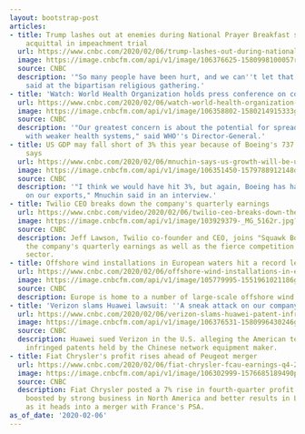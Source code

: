 ```yaml
---
layout: bootstrap-post
articles:
- title: Trump lashes out at enemies during National Prayer Breakfast speech following
    acquittal in impeachment trial
  url: https://www.cnbc.com/2020/02/06/trump-lashes-out-during-national-prayer-breakfast-speech-after-acquittal.html
  image: https://image.cnbcfm.com/api/v1/image/106376625-1580998100057rts311eh.jpg?v=1580998195
  source: CNBC
  description: '"So many people have been hurt, and we can''t let that go on," Trump
    said at the bipartisan religious gathering.'
- title: 'Watch: World Health Organization holds press conference on coronavirus outbreak'
  url: https://www.cnbc.com/2020/02/06/watch-world-health-organization-holds-press-conference-on-coronavirus-outbreak.html
  image: https://image.cnbcfm.com/api/v1/image/106358802-1580214915333gettyimages-1195327837.jpeg?v=1580214960
  source: CNBC
  description: '"Our greatest concern is about the potential for spread in other countries
    with weaker health systems," said WHO''s Director-General.'
- title: US GDP may fall short of 3% this year because of Boeing's 737 Max woes, Mnuchin
    says
  url: https://www.cnbc.com/2020/02/06/mnuchin-says-us-growth-will-be-under-3percent-this-year-due-to-boeing.html
  image: https://image.cnbcfm.com/api/v1/image/106351450-1579788912148dsc03454r.jpg?v=1579788943
  source: CNBC
  description: '"I think we would have hit 3%, but again, Boeing has had a big impact
    on our exports," Mnuchin said in an interview.'
- title: Twilio CEO breaks down the company's quarterly earnings
  url: https://www.cnbc.com/video/2020/02/06/twilio-ceo-breaks-down-the-companys-quarterly-earnings.html
  image: https://image.cnbcfm.com/api/v1/image/103929379-_MG_5162r.jpg?v=1572991547
  source: CNBC
  description: Jeff Lawson, Twilio co-founder and CEO, joins "Squawk Box" to discuss
    the company's quarterly earnings as well as the fierce competition in the cloud
    sector.
- title: Offshore wind installations in European waters hit a record level last year
  url: https://www.cnbc.com/2020/02/06/offshore-wind-installations-in-europe-hit-a-record-level-last-year.html
  image: https://image.cnbcfm.com/api/v1/image/105779995-1551961021186gettyimages-982602410.jpeg?v=1580989443
  source: CNBC
  description: Europe is home to a number of large-scale offshore wind projects.
- title: 'Verizon slams Huawei lawsuit: ''A sneak attack on our company and our nation'''
  url: https://www.cnbc.com/2020/02/06/verizon-slams-huawei-patent-infringement-lawsuit.html
  image: https://image.cnbcfm.com/api/v1/image/106376531-1580996430246gettyimages-1070350504.jpeg?v=1580996518
  source: CNBC
  description: Huawei sued Verizon in the U.S. alleging the American telecoms firm
    infringed patents held by the Chinese network equipment maker.
- title: Fiat Chrysler's profit rises ahead of Peugeot merger
  url: https://www.cnbc.com/2020/02/06/fiat-chrysler-fcau-earnings-q4-2019.html
  image: https://image.cnbcfm.com/api/v1/image/106302999-1576685189490psa_fca_ca1t8ga6ubcrl2fm723279482f3gl.jpg?v=1576695004
  source: CNBC
  description: Fiat Chrysler posted a 7% rise in fourth-quarter profit on Thursday,
    boosted by strong business in North America and better results in Latin America
    as it heads into a merger with France's PSA.
as_of_date: '2020-02-06'
---
```


